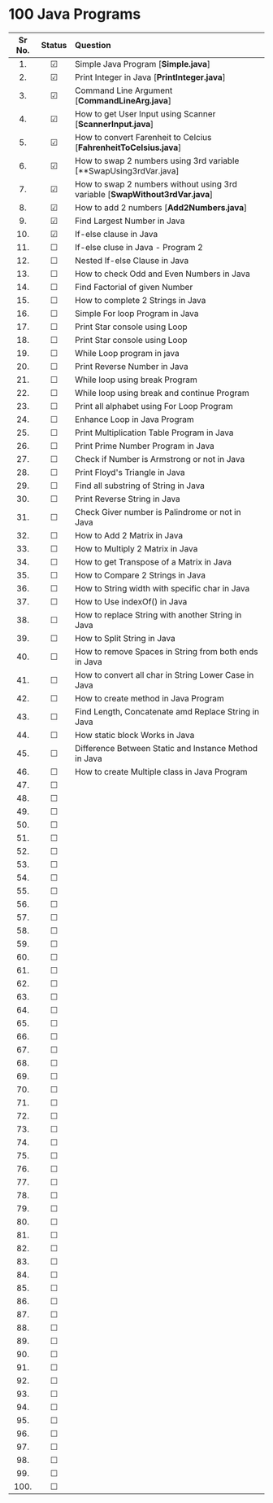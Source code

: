 # 100 Java Programs


|Sr No.|Status|Question|
|:----:|:----:|:---------|
|1.|&#9745;|Simple Java Program [**Simple.java**]|
|2.|&#9745;|Print Integer in Java [**PrintInteger.java**]|
|3.|&#9745;|Command Line Argument [**CommandLineArg.java**]|
|4.|&#9745;|How to get User Input using Scanner [**ScannerInput.java**]|
|5.|&#9745;|How to convert Farenheit to Celcius [**FahrenheitToCelsius.java**]|
|6.|&#9745;|How to swap 2 numbers using 3rd variable [**SwapUsing3rdVar.java]|
|7.|&#9745;|How to swap 2 numbers without using 3rd variable  [**SwapWithout3rdVar.java**]|
|8.|&#9745;|How to add 2 numbers [**Add2Numbers.java**]|
|9.|&#9745;|Find Largest Number in Java|
|10.|&#9745;|If-else clause in Java|
|11.|&#9744;|If-else cluse in Java - Program 2|
|12.|&#9744;|Nested If-else Clause in Java|
|13.|&#9744;|How to check Odd and Even Numbers in Java|
|14.|&#9744;|Find Factorial of given Number|
|15.|&#9744;|How to complete 2 Strings in Java|
|16.|&#9744;|Simple For loop Program in Java|
|17.|&#9744;|Print Star console using Loop|
|18.|&#9744;|Print Star console using Loop|
|19.|&#9744;|While Loop program in java|
|20.|&#9744;|Print Reverse Number in Java|
|21.|&#9744;|While loop using break Program|
|22.|&#9744;|While loop using break and continue Program|
|23.|&#9744;|Print all alphabet using For Loop Program|
|24.|&#9744;|Enhance Loop in Java Program|
|25.|&#9744;|Print Multiplication Table Program in Java|
|26.|&#9744;|Print Prime Number Program in Java|
|27.|&#9744;|Check if Number is Armstrong or not in Java|
|28.|&#9744;|Print Floyd's Triangle in Java|
|29.|&#9744;|Find all substring of String in Java|
|30.|&#9744;|Print Reverse String in Java|
|31.|&#9744;|Check Giver number is Palindrome or not in Java|
|32.|&#9744;|How to Add 2 Matrix in Java|
|33.|&#9744;|How to Multiply 2 Matrix in Java|
|34.|&#9744;|How to get Transpose of a Matrix in Java|
|35.|&#9744;|How to Compare 2 Strings in Java|
|36.|&#9744;|How to String width with specific char in Java|
|37.|&#9744;|How to Use indexOf() in Java|
|38.|&#9744;|How to replace String with another String in Java|
|39.|&#9744;|How to Split String in Java|
|40.|&#9744;|How to remove Spaces in String from both ends in Java|
|41.|&#9744;|How to convert all char in String Lower Case in Java|
|42.|&#9744;|How to create method in Java Program|
|43.|&#9744;|Find Length, Concatenate amd Replace String in Java|
|44.|&#9744;|How static block Works in Java|
|45.|&#9744;|Difference Between Static and Instance Method in Java|
|46.|&#9744;|How to create Multiple class in Java Program|
|47.|&#9744;||
|48.|&#9744;||
|49.|&#9744;||
|50.|&#9744;||
|51.|&#9744;||
|52.|&#9744;||
|53.|&#9744;||
|54.|&#9744;||
|55.|&#9744;||
|56.|&#9744;||
|57.|&#9744;||
|58.|&#9744;||
|59.|&#9744;||
|60.|&#9744;||
|61.|&#9744;||
|62.|&#9744;||
|63.|&#9744;||
|64.|&#9744;||
|65.|&#9744;||
|66.|&#9744;||
|67.|&#9744;||
|68.|&#9744;||
|69.|&#9744;||
|70.|&#9744;||
|71.|&#9744;||
|72.|&#9744;||
|73.|&#9744;||
|74.|&#9744;||
|75.|&#9744;||
|76.|&#9744;||
|77.|&#9744;||
|78.|&#9744;||
|79.|&#9744;||
|80.|&#9744;||
|81.|&#9744;||
|82.|&#9744;||
|83.|&#9744;||
|84.|&#9744;||
|85.|&#9744;||
|86.|&#9744;||
|87.|&#9744;||
|88.|&#9744;||
|89.|&#9744;||
|90.|&#9744;||
|91.|&#9744;||
|92.|&#9744;||
|93.|&#9744;||
|94.|&#9744;||
|95.|&#9744;||
|96.|&#9744;||
|97.|&#9744;||
|98.|&#9744;||
|99.|&#9744;||
|100.|&#9744;||